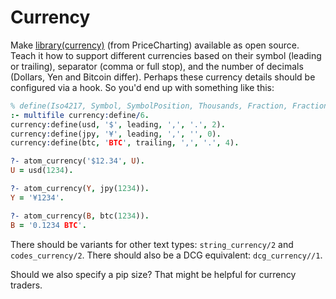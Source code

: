 # Currency

Make [library(currency)](https://gist.github.com/mndrix/2224422adc4913e715809245a6b02b3a) (from PriceCharting) available as open source.  Teach it how to support different currencies based on their symbol (leading or trailing), separator (comma or full stop), and the number of decimals (Dollars, Yen and Bitcoin differ).  Perhaps these currency details should be configured via a hook.  So you'd end up with something like this:

```prolog
% define(Iso4217, Symbol, SymbolPosition, Thousands, Fraction, FractionSize)
:- multifile currency:define/6.
currency:define(usd, '$', leading, ',', '.', 2).
currency:define(jpy, '¥', leading, ',', '', 0).
currency:define(btc, 'BTC', trailing, ',', '.', 4).

?- atom_currency('$12.34', U).
U = usd(1234).

?- atom_currency(Y, jpy(1234)).
Y = '¥1234'.

?- atom_currency(B, btc(1234)).
B = '0.1234 BTC'.
```

There should be variants for other text types: `string_currency/2` and `codes_currency/2`.  There should also be a DCG equivalent: `dcg_currency//1`.

Should we also specify a pip size?  That might be helpful for currency traders.
